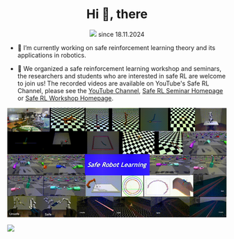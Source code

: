 <!-- ### Hi there 👋-->

<h1 align="center">Hi 👋, there</h1>

<p align="center"> 
  <img src="https://profile-counter.glitch.me/chauncygu/count.svg"/>
 since 18.11.2024
</p>


- 🔭 I’m currently working on safe reinforcement learning theory and its applications in robotics.

- 🌱 We organized a safe reinforcement learning workshop and seminars, the researchers and students who are interested in safe RL  are welcome to join us! The recorded videos are available on YouTube's Safe RL Channel, please see the [YouTube Channel](https://www.youtube.com/channel/UCo_QY2SB3-ZUdyAWJRHSdcg), [Safe RL Seminar Homepage](https://sites.google.com/view/saferl-seminar/home) or  [Safe RL Workshop Homepage](https://saferl.online/).

<div align=center>
 <img src="https://github.com/chauncygu/gshangd.github.io/blob/master/assets/images/work/overview-demos-acc.gif" width="850"/> 
 </div>
<div align=center>
<center style="color:#000000;text-decoration:underline"> </center>
 </div>




![](https://visitor-badge.glitch.me/badge?page_id=chauncygu)

<!-- 
![visitors](https://komarev.com/ghpvc/?username=chauncygu&color=brightgreen)  -->
